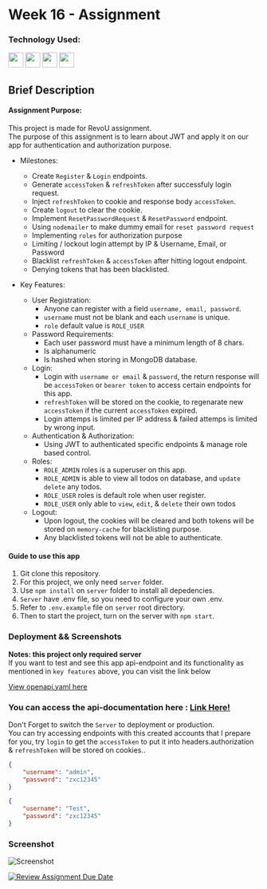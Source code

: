 # Week 16 - Assignment

### Technology Used:

<p align="left">    
<img src="https://cdn.jsdelivr.net/gh/devicons/devicon/icons/javascript/javascript-original.svg" width="30"
                height="30" />
<img src="https://cdn.jsdelivr.net/gh/devicons/devicon/icons/express/express-original.svg" width="30"
                height="30" />
<img src="https://cdn.jsdelivr.net/gh/devicons/devicon/icons/mongodb/mongodb-original-wordmark.svg"
           width="30"
                height="30" />
<img src="https://cdn.jsdelivr.net/gh/devicons/devicon/icons/nodejs/nodejs-original.svg" width="30"
                height="30"/>
                
</p>

## Brief Description

#### Assignment Purpose:

This project is made for RevoU assignment.<br>
The purpose of this assignment is to learn about JWT and apply it on our app for authentication and authorization purpose.

- Milestones:

  - Create `Register` & `Login` endpoints.
  - Generate `accessToken` & `refreshToken` after successfuly login request.
  - Inject `refreshToken` to cookie and response body `accessToken`.
  - Create `logout` to clear the cookie.
  - Implement `ResetPasswordRequest` & `ResetPassword` endpoint.
  - Using `nodemailer` to make dummy email for `reset password request`
  - Implementing `roles` for authorization purpose
  - Limiting / lockout login attempt by IP & Username, Email, or Password
  - Blacklist `refreshToken` & `accessToken` after hitting logout endpoint.
  - Denying tokens that has been blacklisted.

- Key Features:
  - User Registration:
    - Anyone can register with a field `username, email, password`.
    - `username` must not be blank and each `username` is unique.
    - `role` default value is `ROLE_USER`
  - Password Requirements:
    - Each user password must have a minimum length of 8 chars.
    - Is alphanumeric
    - Is hashed when storing in MongoDB database.
  - Login:
    - Login with `username or email` & `password`, the return response will be `accessToken` or `bearer token` to access certain endpoints for this app.
    - `refreshToken` will be stored on the cookie, to regenarate new `accessToken` if the current `accessToken` expired.
    - Login attemps is limited per IP address & failed attemps is limited by wrong input.
  - Authentication & Authorization:
    - Using JWT to authenticated specific endpoints & manage role based control.
  - Roles:
    - `ROLE_ADMIN` roles is a superuser on this app.
    - `ROLE_ADMIN` is able to view all todos on database, and `update` `delete` any todos.
    - `ROLE_USER` roles is default role when user register.
    - `ROLE_USER` only able to `view`, `edit`, & `delete` their own todos
  - Logout:
    - Upon logout, the cookies will be cleared and both tokens will be stored on `memory-cache` for blacklisting purpose.
    - Any blacklisted tokens will not be able to authenticate.

#### Guide to use this app

1. Git clone this repository.
2. For this project, we only need `server` folder.
3. Use `npm install` on `server` folder to install all depedencies.
4. `Server` have .env file, so you need to configure your own .env.
5. Refer to `.env.example` file on `server` root directory.
6. Then to start the project, turn on the server with `npm start`.

### Deployment && Screenshots

**Notes: this project only required server**<br>
If you want to test and see this app api-endpoint and its functionality as mentioned in `key features` above, you can visit the link below <br>

[View openapi.yaml here](./server/src/doc/openapi.yaml)<br>
### You can access the api-documentation here : [Link Here!]()
Don't Forget to switch the `Server` to deployment or production.<br>
You can try accessing endpoints with this created accounts that I prepare for you, try `login` to get the `accessToken` to put it into headers.authorization & `refreshToken` will be stored on cookies..

```json
{
    "username": "admin",
    "password": "zxc12345"
}

{
    "username": "Test",
    "password": "zxc12345"
}
```


### Screenshot
![Screenshot](images/image.png)













[![Review Assignment Due Date](https://classroom.github.com/assets/deadline-readme-button-24ddc0f5d75046c5622901739e7c5dd533143b0c8e959d652212380cedb1ea36.svg)](https://classroom.github.com/a/GB9tUzun)
